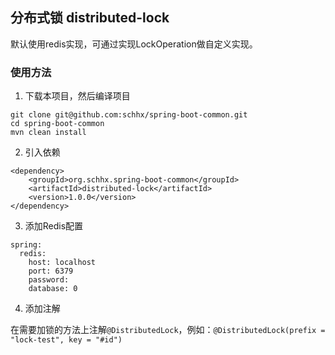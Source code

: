 ## 分布式锁  distributed-lock

默认使用redis实现，可通过实现LockOperation做自定义实现。

### 使用方法

1. 下载本项目，然后编译项目

```
git clone git@github.com:schhx/spring-boot-common.git
cd spring-boot-common
mvn clean install
```

2. 引入依赖

```
<dependency>
    <groupId>org.schhx.spring-boot-common</groupId>
    <artifactId>distributed-lock</artifactId>
    <version>1.0.0</version>
</dependency>
```

3. 添加Redis配置

```
spring:
  redis:
    host: localhost
    port: 6379
    password:
    database: 0
```

4. 添加注解

在需要加锁的方法上注解```@DistributedLock```，例如：```@DistributedLock(prefix = "lock-test", key = "#id")```


